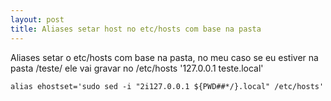 ```yaml
---
layout: post
title: Aliases setar host no etc/hosts com base na pasta
---
```

Aliases setar o etc/hosts com base na pasta, no meu caso se eu estiver na pasta /teste/ ele vai gravar no /etc/hosts '127.0.0.1 teste.local'
```
alias ehostset='sudo sed -i "2i127.0.0.1 ${PWD##*/}.local" /etc/hosts'
```